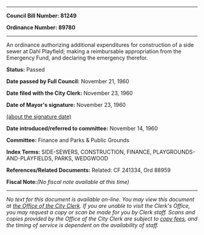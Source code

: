 

********

**Council Bill Number: 81249**
   
**Ordinance Number: 89780**
********

 An ordinance authorizing additional expenditures for construction of a side sewer at Dahl Playfield; making a reimbursable appropriation from the Emergency Fund, and declaring the emergency therefor.

**Status:** Passed
   
**Date passed by Full Council:** November 21, 1960
   
**Date filed with the City Clerk:** November 23, 1960
   
**Date of Mayor's signature:** November 23, 1960
   
[(about the signature date)](/~public/approvaldate.htm)
   
   
   
**Date introduced/referred to committee:** November 14, 1960
   
**Committee:** Finance and Parks & Public Grounds
   
   
**Index Terms:** SIDE-SEWERS, CONSTRUCTION, FINANCE, PLAYGROUNDS-AND-PLAYFIELDS, PARKS, WEDGWOOD

**References/Related Documents:** Related: CF 241334, Ord 88959

**Fiscal Note:**_(No fiscal note available at this time)_
********

_No text for this document is available on-line. You may view this document at [the Office of the City Clerk](http://www.seattle.gov/leg/clerk/contactUs.htm). If you are unable to visit the Clerk's Office, you may request a copy or scan be made for you by Clerk staff. Scans and copies provided by the Office of the City Clerk are subject to [copy fees](http://clerk.seattle.gov/~public/clerkfees.htm), and the timing of service is dependent on the availability of staff._

